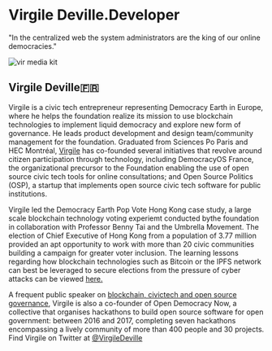 # Virgile Deville.Developer
"In the centralized web the system administrators are the king of our online democracies."

![vir media kit](https://user-images.githubusercontent.com/24529258/37485506-e3615a1a-2848-11e8-858e-1376cde1111d.jpg)

## Virgile Deville🇫🇷

Virgile is a civic tech entrepreneur representing Democracy Earth in Europe, where he helps the foundation realize its mission to use blockchain technologies to implement liquid democracy and explore new form of governance. He leads product development and design team/community management for the foundation. Graduated from Sciences Po Paris and HEC Montréal, [Virgile](virgile.pro) has co-founded several initiatives that revolve around citizen participation through technology, including DemocracyOS France, the organizational precursor to the Foundation enabling the use of open source civic tech tools for online consultations; and Open Source Politics (OSP), a startup that implements open source civic tech software for public institutions.  

Virgile led the Democracy Earth Pop Vote Hong Kong case study, a large scale blockchain technology voting experiemt conducted bythe foundation in collaboration with Professor Benny Tai and the Umbrella Movement. The election of Chief Executive of Hong Kong from a population of 3.77 million provided an apt opportunity to work with more than 20 civic communities building a campaign for greater voter inclusion.  The learning lessons regarding how blockchain technologies such as Bitcoin or the IPFS network can best be leveraged to secure elections from the pressure of cyber attacks can be viewed [here.](http://civictechfest.org/speakers#Virgile_Deville)

A frequent public speaker on [blockchain, civictech and open source governance](https://docs.google.com/spreadsheets/d/1ZXdhkjBFSd4Vt4WGwE-7BbcyIzlq2-jzsXuVP2oR1KA/edit#gid=0), Virgile is also a co-founder of Open Democracy Now, a collective that organises hackathons to build open source software for open government: between 2016 and 2017, completing seven hackathons encompassing a lively community of more than 400 people and 30 projects. Find Virgile on Twitter at [@VirgileDeville](https://twitter.com/VirgileDeville)
